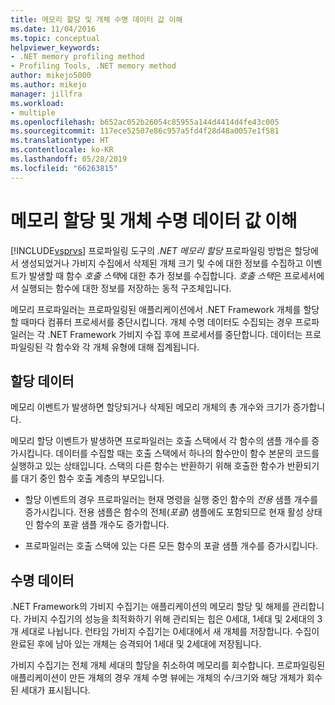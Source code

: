 ```yaml
---
title: 메모리 할당 및 개체 수명 데이터 값 이해
ms.date: 11/04/2016
ms.topic: conceptual
helpviewer_keywords:
- .NET memory profiling method
- Profiling Tools, .NET memory method
author: mikejo5000
ms.author: mikejo
manager: jillfra
ms.workload:
- multiple
ms.openlocfilehash: b652ac052b26054c85955a144d4414d4fe43c005
ms.sourcegitcommit: 117ece52507e86c957a5fd4f28d48a0057e1f581
ms.translationtype: HT
ms.contentlocale: ko-KR
ms.lasthandoff: 05/28/2019
ms.locfileid: "66263815"
---
```

# <a name="understand-memory-allocation-and-object-lifetime-data-values"></a>메모리 할당 및 개체 수명 데이터 값 이해

[!INCLUDE[vsprvs](../code-quality/includes/vsprvs_md.md)] 프로파일링 도구의 *.NET 메모리 할당* 프로파일링 방법은 할당에서 생성되었거나 가비지 수집에서 삭제된 개체 크기 및 수에 대한 정보를 수집하고 이벤트가 발생할 때 함수 *호출 스택*에 대한 추가 정보를 수집합니다. *호출 스택*은 프로세서에서 실행되는 함수에 대한 정보를 저장하는 동적 구조체입니다.

메모리 프로파일러는 프로파일링된 애플리케이션에서 .NET Framework 개체를 할당할 때마다 컴퓨터 프로세서를 중단시킵니다. 개체 수명 데이터도 수집되는 경우 프로파일러는 각 .NET Framework 가비지 수집 후에 프로세서를 중단합니다. 데이터는 프로파일링된 각 함수와 각 개체 유형에 대해 집계됩니다.

## <a name="allocation-data"></a>할당 데이터

메모리 이벤트가 발생하면 할당되거나 삭제된 메모리 개체의 총 개수와 크기가 증가합니다.

메모리 할당 이벤트가 발생하면 프로파일러는 호출 스택에서 각 함수의 샘플 개수를 증가시킵니다. 데이터를 수집할 때는 호출 스택에서 하나의 함수만이 함수 본문의 코드를 실행하고 있는 상태입니다. 스택의 다른 함수는 반환하기 위해 호출한 함수가 반환되기를 대기 중인 함수 호출 계층의 부모입니다.

- 할당 이벤트의 경우 프로파일러는 현재 명령을 실행 중인 함수의 *전용* 샘플 개수를 증가시킵니다. 전용 샘플은 함수의 전체(*포괄*) 샘플에도 포함되므로 현재 활성 상태인 함수의 포괄 샘플 개수도 증가합니다.

- 프로파일러는 호출 스택에 있는 다른 모든 함수의 포괄 샘플 개수를 증가시킵니다.

## <a name="lifetime-data"></a>수명 데이터

.NET Framework의 가비지 수집기는 애플리케이션의 메모리 할당 및 해제를 관리합니다. 가비지 수집기의 성능을 최적화하기 위해 관리되는 힙은 0세대, 1세대 및 2세대의 3개 세대로 나뉩니다. 런타임 가비지 수집기는 0세대에서 새 개체를 저장합니다. 수집이 완료된 후에 남아 있는 개체는 승격되어 1세대 및 2세대에 저장됩니다.

가비지 수집기는 전체 개체 세대의 할당을 취소하여 메모리를 회수합니다. 프로파일링된 애플리케이션이 만든 개체의 경우 개체 수명 뷰에는 개체의 수/크기와 해당 개체가 회수된 세대가 표시됩니다.